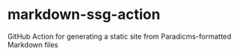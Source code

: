 # markdown-ssg-action
GitHub Action for generating a static site from Paradicms-formatted Markdown files
